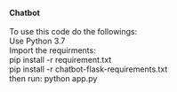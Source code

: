 __Chatbot__<br /><br />
To use this code do the followings:<br />
Use Python 3.7<br />
Import the requirments:<br />
pip install -r requirement.txt<br />
pip install -r chatbot-flask-requirements.txt<br />
then run: python app.py<br />

